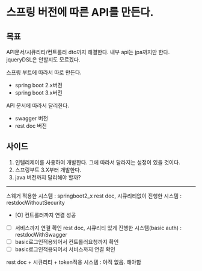 # 스프링 버전에 따른 API를 만든다.

## 목표
API문서/시큐리티/컨트롤러 dto까지 해결한다.
내부 api는 jpa까지만 한다. jqueryDSL은 안할지도 모르겠다.

스프링 부트에 따라서 따로 만든다.
- spring boot 2.x버전
- spring boot 3.x버전

API 문서에 따라서 달리한다.
- swagger 버전
- rest doc 버전


## 사이드
1. 인텔리제이를 사용하여 개발한다. 그에 따라서 달라지는 설정이 있을 것이다.
2. 스프링부트 3.X부터 개발한다.
3. java 버전까지 달리해야 할까?


---

스웨거 적용한 시스템 : springboot2_x
rest doc, 시큐리티없이 진행한 시스템 : restdocWithoutSecurity
  - [O] 컨트롤러까지 연결 성공
  - [ ] 서비스까지 연결 확인
rest doc, 시큐리티 있게 진행한 시스템(basic auth) : restdocWithSwagger
  - [ ] basic로그인적용되어서 컨트롤러요청까지 확인
  - [ ] basic로그인적용되어서 서비스까지 연결 확인

rest doc + 시큐리티 + token적용 시스템 : 아직 없음. 해야함